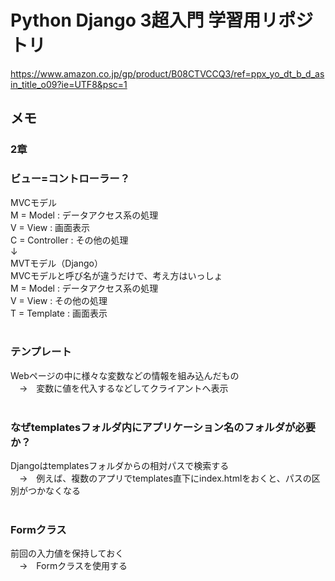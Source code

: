 # Python Django 3超入門 学習用リポジトリ
https://www.amazon.co.jp/gp/product/B08CTVCCQ3/ref=ppx_yo_dt_b_d_asin_title_o09?ie=UTF8&psc=1

## メモ
### 2章
### ビュー=コントローラー？
MVCモデル<br>
M = Model      : データアクセス系の処理<br>
V = View       : 画面表示<br>
C = Controller : その他の処理<br>
↓<br>
MVTモデル（Django）<br>
MVCモデルと呼び名が違うだけで、考え方はいっしょ<br>
M = Model      : データアクセス系の処理<br>
V = View       : その他の処理<br>
T = Template   : 画面表示<br>
<br>
### テンプレート
Webページの中に様々な変数などの情報を組み込んだもの<br>
　→　変数に値を代入するなどしてクライアントへ表示<br>
<br>
### なぜtemplatesフォルダ内にアプリケーション名のフォルダが必要か？
Djangoはtemplatesフォルダからの相対パスで検索する<br>
　→　例えば、複数のアプリでtemplates直下にindex.htmlをおくと、パスの区別がつかなくなる<br>
<br>
### Formクラス
前回の入力値を保持しておく<br>
　→　Formクラスを使用する<br>
